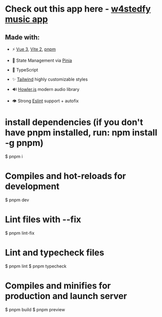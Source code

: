 # Check out this app here - [w4stedfy music app](https://w4stedfy.web.app/)

## Made with:

- ⚡ [Vue 3](https://github.com/vuejs/vue-next), [Vite 2](https://github.com/vitejs/vite), [pnpm](https://pnpm.io)

- 🍍 State Management via [Pinia](https://pinia.vuejs.org/)

- 💪 TypeScript

- ✨ [Tailwind](https://tailwindcss.com/) highly customizable styles 

- 🔊 [Howler.js](https://howlerjs.com/) modern audio library

- 👁 Strong [Eslint](https://eslint.org) support + autofix

# install dependencies (if you don't have pnpm installed, run: npm install -g pnpm)
$ pnpm i

# Compiles and hot-reloads for development
$ pnpm dev

# Lint files with --fix
$ pnpm lint-fix

# Lint and typecheck files
$ pnpm lint
$ pnpm typecheck

# Compiles and minifies for production and launch server
$ pnpm build
$ pnpm preview
```
